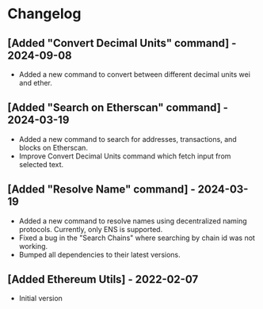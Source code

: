 # Changelog

## [Added "Convert Decimal Units" command] - 2024-09-08

- Added a new command to convert between different decimal units wei and ether.

## [Added "Search on Etherscan" command] - 2024-03-19

- Added a new command to search for addresses, transactions, and blocks on Etherscan.
- Improve Convert Decimal Units command which fetch input from selected text.

## [Added "Resolve Name" command] - 2024-03-19

- Added a new command to resolve names using decentralized naming protocols. Currently, only ENS is supported.
- Fixed a bug in the "Search Chains" where searching by chain id was not working.
- Bumped all dependencies to their latest versions.

## [Added Ethereum Utils] - 2022-02-07

- Initial version
